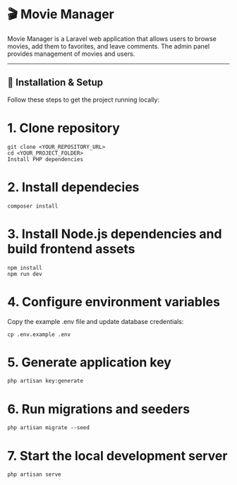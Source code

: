 # 🎬 Movie Manager

Movie Manager is a Laravel web application that allows users to browse movies, add them to favorites, and leave comments. The admin panel provides management of movies and users.

---

## 🚀 Installation & Setup

Follow these steps to get the project running locally:

 # 1. Clone repository
```laravel
git clone <YOUR_REPOSITORY_URL>
cd <YOUR_PROJECT_FOLDER>
Install PHP dependencies
```
 # 2. Install dependecies
```laravel
composer install
```
 # 3. Install Node.js dependencies and build frontend assets
```laravel
npm install
npm run dev
```
 # 4. Configure environment variables
Copy the example .env file and update database credentials:
```laravel
cp .env.example .env
```
# 5. Generate application key
```laravel
php artisan key:generate
```
#  6. Run migrations and seeders
```laravel
php artisan migrate --seed
```
# 7. Start the local development server
```laravel
php artisan serve
```
